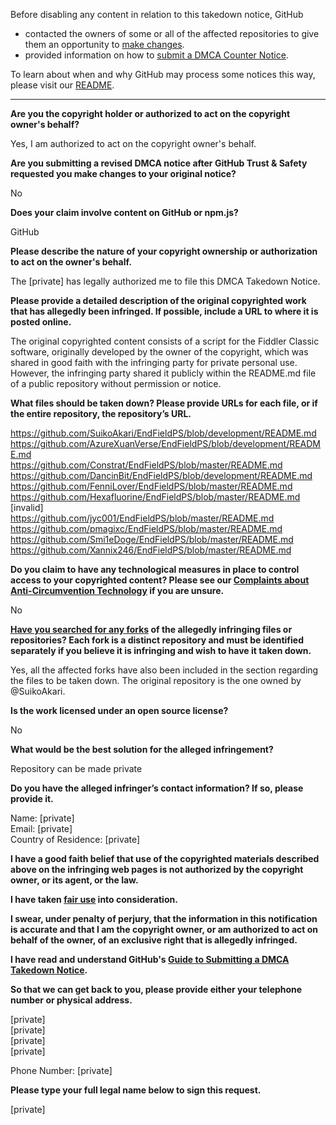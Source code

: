 Before disabling any content in relation to this takedown notice, GitHub
- contacted the owners of some or all of the affected repositories to give them an opportunity to [make changes](https://docs.github.com/en/github/site-policy/dmca-takedown-policy#a-how-does-this-actually-work).
- provided information on how to [submit a DMCA Counter Notice](https://docs.github.com/en/articles/guide-to-submitting-a-dmca-counter-notice).

To learn about when and why GitHub may process some notices this way, please visit our [README](https://github.com/github/dmca/blob/master/README.md#anatomy-of-a-takedown-notice).

---

**Are you the copyright holder or authorized to act on the copyright owner's behalf?**

Yes, I am authorized to act on the copyright owner's behalf.

**Are you submitting a revised DMCA notice after GitHub Trust & Safety requested you make changes to your original notice?**

No

**Does your claim involve content on GitHub or npm.js?**

GitHub

**Please describe the nature of your copyright ownership or authorization to act on the owner's behalf.**

The [private] has legally authorized me to file this DMCA Takedown Notice.

**Please provide a detailed description of the original copyrighted work that has allegedly been infringed. If possible, include a URL to where it is posted online.**

The original copyrighted content consists of a script for the Fiddler Classic software, originally developed by the owner of the copyright, which was shared in good faith with the infringing party for private personal use. However, the infringing party shared it publicly within the README.md file of a public repository without permission or notice.

**What files should be taken down? Please provide URLs for each file, or if the entire repository, the repository’s URL.**

https://github.com/SuikoAkari/EndFieldPS/blob/development/README.md  
https://github.com/AzureXuanVerse/EndFieldPS/blob/development/README.md  
https://github.com/Constrat/EndFieldPS/blob/master/README.md  
https://github.com/DancinBit/EndFieldPS/blob/development/README.md  
https://github.com/FenniLover/EndFieldPS/blob/master/README.md  
https://github.com/Hexafluorine/EndFieldPS/blob/master/README.md  
[invalid]  
https://github.com/jyc001/EndFieldPS/blob/master/README.md  
https://github.com/pmagixc/EndFieldPS/blob/master/README.md  
https://github.com/Smi1eDoge/EndFieldPS/blob/master/README.md  
https://github.com/Xannix246/EndFieldPS/blob/master/README.md  

**Do you claim to have any technological measures in place to control access to your copyrighted content? Please see our <a href="https://docs.github.com/articles/guide-to-submitting-a-dmca-takedown-notice#complaints-about-anti-circumvention-technology">Complaints about Anti-Circumvention Technology</a> if you are unsure.**

No

**<a href="https://docs.github.com/articles/dmca-takedown-policy#b-what-about-forks-or-whats-a-fork">Have you searched for any forks</a> of the allegedly infringing files or repositories? Each fork is a distinct repository and must be identified separately if you believe it is infringing and wish to have it taken down.**

Yes, all the affected forks have also been included in the section regarding the files to be taken down. The original repository is the one owned by @SuikoAkari.

**Is the work licensed under an open source license?**

No

**What would be the best solution for the alleged infringement?**

Repository can be made private

**Do you have the alleged infringer’s contact information? If so, please provide it.**

Name: [private]  
Email: [private]  
Country of Residence: [private]  

**I have a good faith belief that use of the copyrighted materials described above on the infringing web pages is not authorized by the copyright owner, or its agent, or the law.**

**I have taken <a href="https://www.lumendatabase.org/topics/22">fair use</a> into consideration.**

**I swear, under penalty of perjury, that the information in this notification is accurate and that I am the copyright owner, or am authorized to act on behalf of the owner, of an exclusive right that is allegedly infringed.**

**I have read and understand GitHub's <a href="https://docs.github.com/articles/guide-to-submitting-a-dmca-takedown-notice/">Guide to Submitting a DMCA Takedown Notice</a>.**

**So that we can get back to you, please provide either your telephone number or physical address.**

[private]  
[private]  
[private]  
[private]  

Phone Number: [private]  

**Please type your full legal name below to sign this request.**

[private]  
